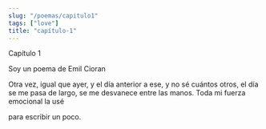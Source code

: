 ```yaml
---
slug: "/poemas/capitulo1"
tags: ["love"]
title: "capítulo-1"
---
```

Capítulo 1

Soy un poema de Emil Cioran

Otra vez, igual que ayer, y el día anterior a ese, y no sé cuántos otros, el día se me pasa de largo, se me desvanece entre las manos. Toda mi fuerza emocional la usé

para escribir un poco.